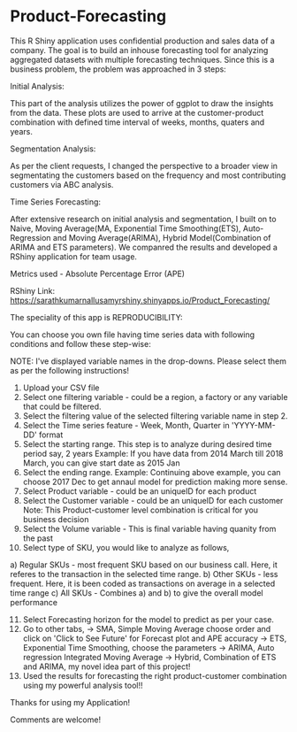 # Product-Forecasting

This R Shiny application uses confidential production and sales data of a company. 
The goal is to build an inhouse forecasting tool for analyzing aggregated datasets with multiple forecasting techniques. 
Since this is a business problem, the problem was approached in 3 steps:

Initial Analysis:

This part of the analysis utilizes the power of ggplot to draw the insights from the data. These plots are used to arrive 
at the customer-product combination with defined time interval of weeks, months, quaters and years.

Segmentation Analysis:

As per the client requests, I changed the perspective to a broader view in segmentating the customers based on the frequency 
and most contributing customers via ABC analysis.

Time Series Forecasting:

After extensive research on initial analysis and segmentation, I built on to Naive, Moving Average(MA, Exponential 
Time Smoothing(ETS), Auto-Regression and Moving Average(ARIMA), Hybrid Model(Combination of ARIMA and ETS parameters).
We companred the results and developed a RShiny application for team usage.

Metrics used - Absolute Percentage Error (APE)

RShiny Link:
https://sarathkumarnallusamyrshiny.shinyapps.io/Product_Forecasting/

The speciality of this app is REPRODUCIBILITY:

You can choose you own file having time series data with following conditions and follow these step-wise:

NOTE: I've displayed variable names in the drop-downs. Please select them as per the following instructions!

1. Upload your CSV file
2. Select one filtering variable - could be a region, a factory or any variable that could be filtered.
3. Select the filtering value of the selected filtering variable name in step 2.
4. Select the Time series feature - Week, Month, Quarter in 'YYYY-MM-DD' format
5. Select the starting range. This step is to analyze during desired time period say, 2 years
Example: If you have data from 2014 March till 2018 March, you can give start date as 2015 Jan
6. Select the ending range. 
Example: Continuing above example, you can choose 2017 Dec to get annaul model for prediction making more sense.
7. Select Product variable - could be an uniqueID for each product
8. Select the Customer variable -  could be an uniqueID for each customer
Note: This Product-customer level combination is critical for you business decision
9. Select the Volume variable - This is final variable having quanity from the past
10. Select type of SKU, you would like to analyze as follows,

a) Regular SKUs - most frequent SKU based on our business call. Here, it referes to the transaction in the selected time range.
b) Other SKUs - less frequent. Here, it is been coded as transactions on average in a selected time range
c) All SKUs - Combines a) and b) to give the overall model performance

11. Select Forecasting horizon for the model to predict as per your case.
12. Go to other tabs,
 -> SMA, Simple Moving Average choose order and click on 'Click to See Future' for Forecast plot and APE accuracy
 -> ETS, Exponential Time Smoothing, choose the parameters
 -> ARIMA, Auto regression Integrated Moving Average
 -> Hybrid, Combination of ETS and ARIMA, my novel idea part of this project!
 13. Used the results for forecasting the right product-customer combination using my powerful analysis tool!!
 
 Thanks for using my Application!
 


Comments are welcome!
